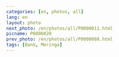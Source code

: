 ```yaml
---
categories: [en, photos, all]
lang: en
layout: photo
next_photo: /en/photos/all/P0000011.html
picname: P0000020
prev_photo: /en/photos/all/P0000088.html
tags: [Bank, Moringa]
---
```

